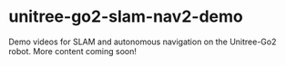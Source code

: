# unitree-go2-slam-nav2-demo
Demo videos for SLAM and autonomous navigation on the Unitree-Go2 robot. More content coming soon!
